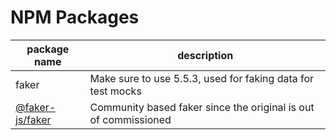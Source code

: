 # NPM Packages

|package name| description|
|---|---|
|faker| Make sure to use 5.5.3, used for faking data for test mocks |
|[@faker-js/faker](https://www.npmjs.com/package/@faker-js/faker)| Community based faker since the original is out of commissioned